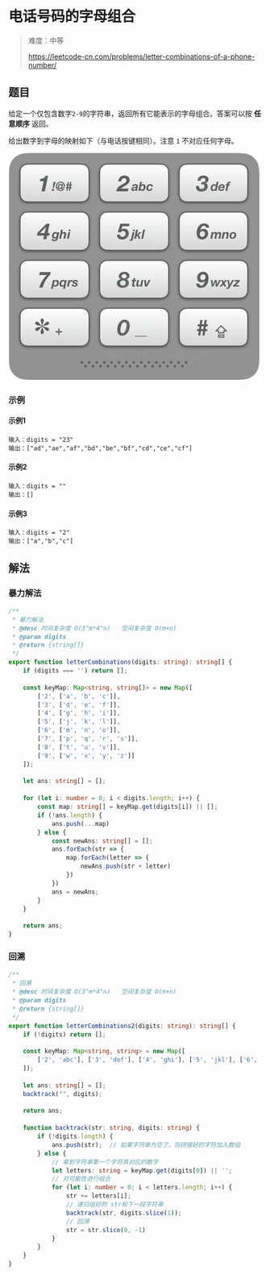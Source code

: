 # 电话号码的字母组合

> 难度：中等
>
> https://leetcode-cn.com/problems/letter-combinations-of-a-phone-number/

## 题目

给定一个仅包含数字`2-9`的字符串，返回所有它能表示的字母组合。答案可以按 **任意顺序** 返回。

给出数字到字母的映射如下（与电话按键相同）。注意 `1` 不对应任何字母。

![telephone-keypad](../../assets/images/problemset/telephone-keypad.png)

### 示例

#### 示例1

```
输入：digits = "23"
输出：["ad","ae","af","bd","be","bf","cd","ce","cf"]
```

#### 示例2

```
输入：digits = ""
输出：[]
```

#### 示例3

```
输入：digits = "2"
输出：["a","b","c"]
```

## 解法

### 暴力解法

```typescript
/**
 * 暴力解法
 * @desc 时间复杂度 O(3^m*4^n)   空间复杂度 O(m+n)
 * @param digits
 * @return {string[]}
 */
export function letterCombinations(digits: string): string[] {
    if (digits === '') return [];

    const keyMap: Map<string, string[]> = new Map([
        ['2', ['a', 'b', 'c']],
        ['3', ['d', 'e', 'f']],
        ['4', ['g', 'h', 'i']],
        ['5', ['j', 'k', 'l']],
        ['6', ['m', 'n', 'o']],
        ['7', ['p', 'q', 'r', 's']],
        ['8', ['t', 'u', 'v']],
        ['9', ['w', 'x', 'y', 'z']]
    ]);

    let ans: string[] = [];

    for (let i: number = 0; i < digits.length; i++) {
        const map: string[] = keyMap.get(digits[i]) || [];
        if (!ans.length) {
            ans.push(...map)
        } else {
            const newAns: string[] = [];
            ans.forEach(str => {
                map.forEach(letter => {
                    newAns.push(str + letter)
                })
            })
            ans = newAns;
        }
    }

    return ans;
}
```

### 回溯

```typescript
/**
 * 回溯
 * @desc 时间复杂度 O(3^m*4^n)   空间复杂度 O(m+n)
 * @param digits
 * @return {string[]}
 */
export function letterCombinations2(digits: string): string[] {
    if (!digits) return [];

    const keyMap: Map<string, string> = new Map([
        ['2', 'abc'], ['3', 'def'], ['4', 'ghi'], ['5', 'jkl'], ['6', 'mno'], ['7', 'pqrs'], ['8', 'tuv'], ['9', 'wxyz']
    ]);

    let ans: string[] = [];
    backtrack("", digits);

    return ans;

    function backtrack(str: string, digits: string) {
        if (!digits.length) {
            ans.push(str);  // 如果字符串为空了，将拼接好的字符加入数组
        } else {
            // 拿到字符串第一个字符其对应的数字
            let letters: string = keyMap.get(digits[0]) || '';
            // 对可能性进行组合
            for (let i: number = 0; i < letters.length; i++) {
                str += letters[i];
                // 递归组好的 str和下一段字符串
                backtrack(str, digits.slice(1));
                // 回溯
                str = str.slice(0, -1)
            }
        }
    }
}
```
